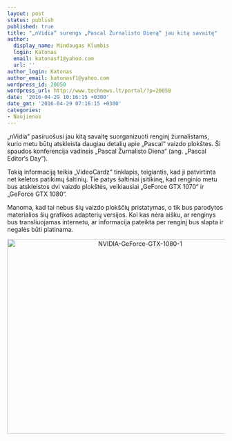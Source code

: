 ```yaml
---
layout: post
status: publish
published: true
title: "„nVidia“ surengs „Pascal Žurnalisto Dieną“ jau kitą savaitę"
author:
  display_name: Mindaugas Klumbis
  login: Katonas
  email: katonasf1@yahoo.com
  url: ''
author_login: Katonas
author_email: katonasf1@yahoo.com
wordpress_id: 20050
wordpress_url: http://www.technews.lt/portal/?p=20050
date: '2016-04-29 10:16:15 +0300'
date_gmt: '2016-04-29 07:16:15 +0300'
categories:
- Naujienos
---
```

<p>„nVidia“ pasiruošusi jau kitą savaitę suorganizuoti renginį žurnalistams, kurio metu būtų atskleista daugiau detalių apie „Pascal“ vaizdo plokštes. Ši spaudos konferencija vadinsis „Pascal Žurnalisto Diena“ (ang. „Pascal Editor‘s Day“).</p>
<p>Tokią informaciją teikia „VideoCardz“ tinklapis, teigiantis, kad ji patvirtinta net keletos patikimų šaltinių. Tie patys šaltiniai įsitikinę, kad renginio metu bus atskleistos dvi vaizdo plokštės, veikiausiai „GeForce GTX 1070“ ir „GeForce GTX 1080“.</p>
<p>Manoma, kad tai nebus šių vaizdo plokščių pristatymas, o tik bus parodytos materialios šių grafikos adapterių versijos. Kol kas nėra aišku, ar renginys bus transliuojamas internetu, ar informacija pateikta per renginį bus slapta ir negalės būti platinama.</p>
<p style="text-align: center;"><a href="http://www.technews.lt/portal/wp-content/uploads/2016/04/NVIDIA-GeForce-GTX-1080-1.jpg"><img class="alignnone wp-image-19801 size-full" src="http://www.technews.lt/portal/wp-content/uploads/2016/04/NVIDIA-GeForce-GTX-1080-1.jpg" alt="NVIDIA-GeForce-GTX-1080-1" width="600" height="450" /></a></p>
